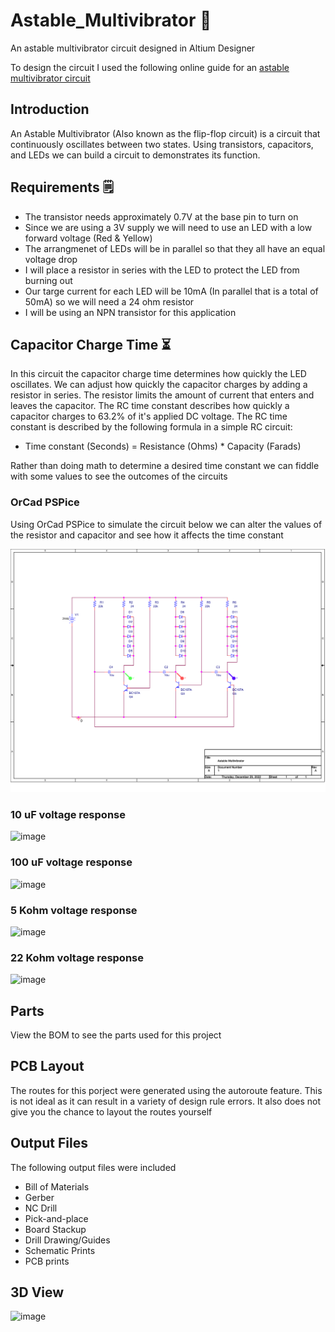 # Astable_Multivibrator 🚨
An astable multivibrator circuit designed in Altium Designer

To design the circuit I used the following online guide for an [astable multivibrator circuit](https://www.youtube.com/watch?v=8-BwTmkiMdA&list=PLakVZ0BpR4sJ6X_1DzXHXROfP__xrr5UG&ab_channel=TheEngineeringMindset)

## Introduction
An Astable Multivibrator (Also known as the flip-flop circuit) is a circuit that continuously oscillates between two states. Using transistors, capacitors, and LEDs we can build a circuit to demonstrates its function. 

## Requirements 🗒️
* The transistor needs approximately 0.7V at the base pin to turn on
* Since we are using a 3V supply we will need to use an LED with a low forward voltage (Red & Yellow)
* The arrangmenet of LEDs will be in parallel so that they all have an equal voltage drop 
* I will place a resistor in series with the LED to protect the LED from burning out
* Our targe current for each LED will be 10mA (In parallel that is a total of 50mA) so we will need a 24 ohm resistor 
* I will be using an NPN transistor for this application

## Capacitor Charge Time ⏳
In this circuit the capacitor charge time determines how quickly the LED oscillates. We can adjust how quickly the capacitor charges by adding a resistor in series. The resistor limits the amount of current that enters and leaves the capacitor. The RC time constant describes how quickly a capacitor charges to 63.2% of it's applied DC voltage. The RC time constant is described by the following formula in a simple RC circuit:
* Time constant (Seconds) = Resistance (Ohms) * Capacity (Farads)

Rather than doing math to determine a desired time constant we can fiddle with some values to see the outcomes of the circuits

### OrCad PSPice 
Using OrCad PSPice to simulate the circuit below we can alter the values of the resistor and capacitor and see how it affects the time constant

<p> 
    <img src="https://github.com/Raziz1/Astable_Multivibrator/blob/main/assets/astable_schematic-1.png? raw=true" >
</p> 

### 10 uF voltage response
![image](https://user-images.githubusercontent.com/73625971/209918624-abe01d37-ddb3-4fa4-9b29-4c6e90a2f784.png)

### 100 uF voltage response
![image](https://user-images.githubusercontent.com/73625971/209918794-080cdb8e-b53d-4b29-b3a3-4873efc768ff.png)

### 5 Kohm voltage response
![image](https://user-images.githubusercontent.com/73625971/209919322-2ec8d4ef-e8a1-49ee-9898-866a037290d9.png)

### 22 Kohm voltage response
![image](https://user-images.githubusercontent.com/73625971/209918794-080cdb8e-b53d-4b29-b3a3-4873efc768ff.png)


## Parts
View the BOM to see the parts used for this project

## PCB Layout
The routes for this porject were generated using the autoroute feature. This is not ideal as it can result in a variety of design rule errors. It also does not give you the chance to layout the routes yourself

## Output Files
The following output files were included

* Bill of Materials
* Gerber
* NC Drill
* Pick-and-place
* Board Stackup
* Drill Drawing/Guides
* Schematic Prints
* PCB prints

## 3D View
<img width="441" alt="image" src="https://user-images.githubusercontent.com/73625971/210120348-289c9fdd-42e6-4ce6-92a7-0e84b9af5df6.png">


